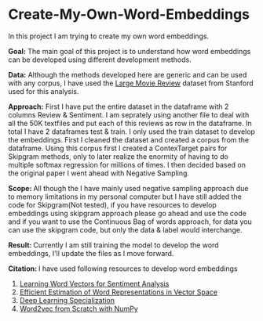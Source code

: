 # Create-My-Own-Word-Embeddings

In this project I am trying to create my own word embeddings.

<b>Goal:</b> The main goal of this project is to understand how word embeddings can be developed using different development methods.

<b>Data:</b> Although the methods developed here are generic and can be used with any corpus, I have used the <a href="https://ai.stanford.edu/~amaas/data/sentiment/">Large Movie Review</a> dataset from Stanford used for this analysis.

<b>Approach:</b> First I have put the entire dataset in the dataframe with 2 columns Review & Sentiment. I am seprately using another file to deal with all the 50K textfiles and put each of this reviews as row in the dataframe. In total I have 2 dataframes test & train. I only used the train dataset to develop the embeddings. First I cleaned the dataset and created a corpus from the dataframe. Using this corpus first I created a ContexTarget pairs for Skipgram methods, only to later realize the enormity of having to do multiple softmax regression for millions of times. I then decided based on the original paper I went ahead with Negative Sampling.

<b>Scope: </b> All though the I have mainly used negative sampling approach due to memory limitations in my personal computer but I have still added the code for Skipgram(Not tested), if you have resources to develop embeddings using skipgram approach please go ahead and use the code and if you want to use the Continuous Bag of words approach, for data you can use the skipgram code, but only the data & label would interchange.

<b>Result: </b> Currently I am still training the model to develop the word embeddings, I'll update the files as I move forward.

<b>Citation: </b> I have used following resources to develop word embeddings

1.  <a href="https://ai.stanford.edu/~amaas/papers/wvSent_acl2011">Learning Word Vectors for Sentiment Analysis</a>
2.  <a href="https://arxiv.org/abs/1301.3781">Efficient Estimation of Word Representations in Vector Space</a>
2.  <a href="https://www.coursera.org/specializations/deep-learning">Deep Learning Specialization</a>
4.  <a href="https://towardsdatascience.com/word2vec-from-scratch-with-numpy-8786ddd49e72">Word2vec from Scratch with NumPy</a>
